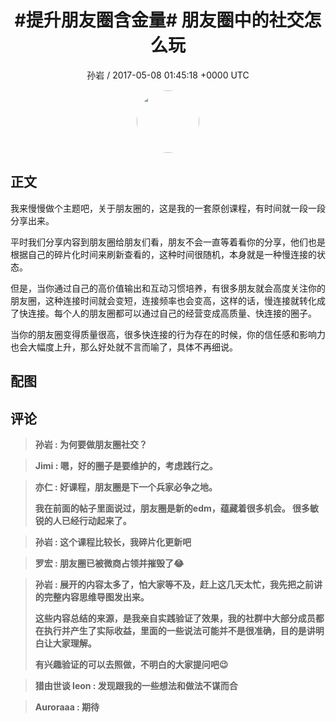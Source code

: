 <h1 align="center">#提升朋友圈含金量# 朋友圈中的社交怎么玩</h1>
<p align="center">
    <a>孙岩 / 2017-05-08 01:45:18 &#43;0000 UTC</a>
</p>

<div align="center">
    <img src="https://images.zsxq.com/FjHDAePmdUobUKA3SCBy2RU2K5Wu?e=1590940799&amp;token=kIxbL07-8jAj8w1n4s9zv64FuZZNEATmlU_Vm6zD:cwope0iAOvlugyocF34oleDN_7w=" width="100" height="100" style="border:1px solid;border-radius:50%; color:#ffffff"/>
</div>

## 正文

<div>
 我来慢慢做个主题吧，关于朋友圈的，这是我的一套原创课程，有时间就一段一段分享出来。

平时我们分享内容到朋友圈给朋友们看，朋友不会一直等着看你的分享，他们也是根据自己的碎片化时间来刷新查看的，这种时间很随机，本身就是一种慢连接的状态。

但是，当你通过自己的高价值输出和互动习惯培养，有很多朋友就会高度关注你的朋友圈，这种连接时间就会变短，连接频率也会变高，这样的话，慢连接就转化成了快连接。每个人的朋友圈都可以通过自己的经营变成高质量、快连接的圈子。

当你的朋友圈变得质量很高，很多快连接的行为存在的时候，你的信任感和影响力也会大幅度上升，那么好处就不言而喻了，具体不再细说。
</div>

## 配图
<div class="image" align="center">

</div>

## 评论

<div align="left">
<div>

<blockquote >
<span> <strong>孙岩 : 为何要做朋友圈社交？ </strong></span>
</blockquote>

<blockquote >
<span> <strong>Jimi : 嗯，好的圈子是要维护的，考虑践行之。 </strong></span>
</blockquote>

<blockquote >
<span> <strong>亦仁 : 好课程，朋友圈是下一个兵家必争之地。

我在前面的帖子里面说过，朋友圈是新的edm，蕴藏着很多机会。 很多敏锐的人已经行动起来了。 </strong></span>
</blockquote>

<blockquote >
<span> <strong>孙岩 : 这个课程比较长，我碎片化更新吧 </strong></span>
</blockquote>

<blockquote >
<span> <strong>罗宏 : 朋友圈已被微商占领并摧毁了😂 </strong></span>
</blockquote>

<blockquote >
<span> <strong>孙岩 : 展开的内容太多了，怕大家等不及，赶上这几天太忙，我先把之前讲的完整内容思维导图发出来。

这些内容总结的来源，是我亲自实践验证了效果，我的社群中大部分成员都在执行并产生了实际收益，里面的一些说法可能并不是很准确，目的是讲明白让大家理解。

有兴趣验证的可以去照做，不明白的大家提问吧😉 </strong></span>
</blockquote>

<blockquote >
<span> <strong>猎由世谈 leon : 发现跟我的一些想法和做法不谋而合 </strong></span>
</blockquote>

<blockquote >
<span> <strong>Auroraaa : 期待 </strong></span>
</blockquote>

</div>
</div>